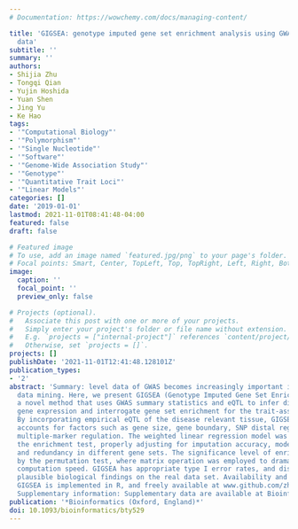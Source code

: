 ```yaml
---
# Documentation: https://wowchemy.com/docs/managing-content/

title: 'GIGSEA: genotype imputed gene set enrichment analysis using GWAS summary level
  data'
subtitle: ''
summary: ''
authors:
- Shijia Zhu
- Tongqi Qian
- Yujin Hoshida
- Yuan Shen
- Jing Yu
- Ke Hao
tags:
- '"Computational Biology"'
- '"Polymorphism"'
- '"Single Nucleotide"'
- '"Software"'
- '"Genome-Wide Association Study"'
- '"Genotype"'
- '"Quantitative Trait Loci"'
- '"Linear Models"'
categories: []
date: '2019-01-01'
lastmod: 2021-11-01T08:41:48-04:00
featured: false
draft: false

# Featured image
# To use, add an image named `featured.jpg/png` to your page's folder.
# Focal points: Smart, Center, TopLeft, Top, TopRight, Left, Right, BottomLeft, Bottom, BottomRight.
image:
  caption: ''
  focal_point: ''
  preview_only: false

# Projects (optional).
#   Associate this post with one or more of your projects.
#   Simply enter your project's folder or file name without extension.
#   E.g. `projects = ["internal-project"]` references `content/project/deep-learning/index.md`.
#   Otherwise, set `projects = []`.
projects: []
publishDate: '2021-11-01T12:41:48.128101Z'
publication_types:
- '2'
abstract: 'Summary: level data of GWAS becomes increasingly important in post-GWAS
  data mining. Here, we present GIGSEA (Genotype Imputed Gene Set Enrichment Analysis),
  a novel method that uses GWAS summary statistics and eQTL to infer differential
  gene expression and interrogate gene set enrichment for the trait-associated SNPs.
  By incorporating empirical eQTL of the disease relevant tissue, GIGSEA naturally
  accounts for factors such as gene size, gene boundary, SNP distal regulation and
  multiple-marker regulation. The weighted linear regression model was used to perform
  the enrichment test, properly adjusting for imputation accuracy, model incompleteness
  and redundancy in different gene sets. The significance level of enrichment is assessed
  by the permutation test, where matrix operation was employed to dramatically improve
  computation speed. GIGSEA has appropriate type I error rates, and discovers the
  plausible biological findings on the real data set. Availability and implementation:
  GIGSEA is implemented in R, and freely available at www.github.com/zhushijia/GIGSEA.
  Supplementary information: Supplementary data are available at Bioinformatics online.'
publication: '*Bioinformatics (Oxford, England)*'
doi: 10.1093/bioinformatics/bty529
---
```

